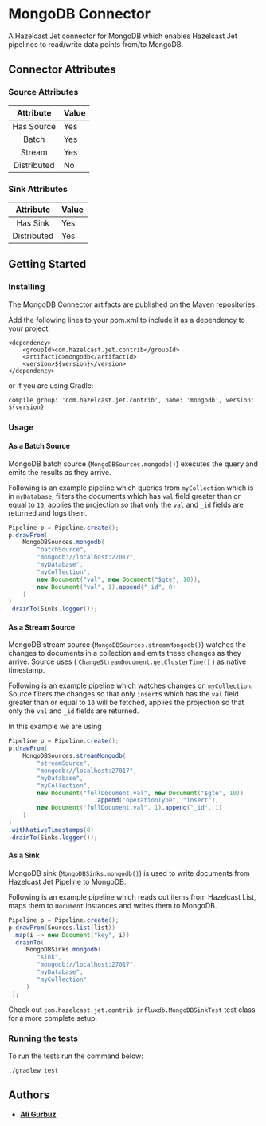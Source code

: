 # MongoDB Connector

A Hazelcast Jet connector for MongoDB which enables Hazelcast Jet pipelines to 
read/write data points from/to MongoDB.

## Connector Attributes

### Source Attributes
|  Attribute  | Value |
|:-----------:|-------|
| Has Source  |  Yes  |
| Batch       |  Yes  |
| Stream      |  Yes  |
| Distributed |  No   |

### Sink Attributes
|  Attribute  | Value |
|:-----------:|-------|
| Has Sink    |  Yes  |
| Distributed |  Yes  |

## Getting Started

### Installing

The MongoDB Connector artifacts are published on the Maven repositories. 

Add the following lines to your pom.xml to include it as a dependency to your project:

```
<dependency>
    <groupId>com.hazelcast.jet.contrib</groupId>
    <artifactId>mongodb</artifactId>
    <version>${version}</version>
</dependency>
```

or if you are using Gradle: 
```
compile group: 'com.hazelcast.jet.contrib', name: 'mongodb', version: ${version}
```

### Usage

#### As a Batch Source

MongoDB batch source (`MongoDBSources.mongodb()`)  executes the 
query and emits the results as they arrive.

Following is an example pipeline which queries from `myCollection` which is in 
`myDatabase`, filters the documents which has `val` field greater than or equal
to `10`, applies the projection so that only the `val` and `_id` fields are
returned and logs them.

```java
Pipeline p = Pipeline.create();
p.drawFrom(
    MongoDBSources.mongodb(
        "batchSource", 
        "mongodb://localhost:27017",
        "myDatabase",
        "myCollection",
        new Document("val", new Document("$gte", 10)),
        new Document("val", 1).append("_id", 0)
    )
)
.drainTo(Sinks.logger());
```

#### As a Stream Source

MongoDB stream source (`MongoDBSources.streamMongodb()`) watches the changes to
documents in a collection and emits these changes as they arrive. Source uses 
( `ChangeStreamDocument.getClusterTime()` ) as native timestamp.

Following is an example pipeline which watches changes on `myCollection`.
Source filters the changes so that only `insert`s which has the `val` field
greater than or equal to `10` will be fetched, applies the projection so that
only the `val` and `_id` fields are returned.

In this example we are using 

```java
Pipeline p = Pipeline.create();
p.drawFrom(
    MongoDBSources.streamMongodb(
        "streamSource",
        "mongodb://localhost:27017",
        "myDatabase",
        "myCollection",
        new Document("fullDocument.val", new Document("$gte", 10))
                        .append("operationType", "insert"),
        new Document("fullDocument.val", 1).append("_id", 1)
    )
)
.withNativeTimestamps(0)
.drainTo(Sinks.logger());
```


#### As a Sink

MongoDB sink (`MongoDBSinks.mongodb()`) is used to write documents from 
Hazelcast Jet Pipeline to MongoDB. 

Following is an example pipeline which reads out items from Hazelcast
List, maps them to `Document` instances and writes them to MongoDB.

```java
Pipeline p = Pipeline.create();
p.drawFrom(Sources.list(list))
 .map(i -> new Document("key", i))
 .drainTo(
     MongoDBSinks.mongodb(
        "sink", 
        "mongodb://localhost:27017",
        "myDatabase",
        "myCollection"
     )
 );
```

Check out `com.hazelcast.jet.contrib.influxdb.MongoDBSinkTest` test class for a more 
complete setup.

### Running the tests

To run the tests run the command below: 

```
./gradlew test
```

## Authors

* **[Ali Gurbuz](https://github.com/gurbuzali)**
